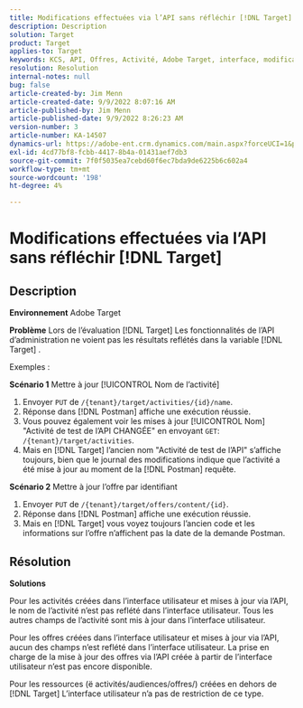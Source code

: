```yaml
---
title: Modifications effectuées via l’API sans réfléchir [!DNL Target]
description: Description
solution: Target
product: Target
applies-to: Target
keywords: KCS, API, Offres, Activité, Adobe Target, interface, modifications
resolution: Resolution
internal-notes: null
bug: false
article-created-by: Jim Menn
article-created-date: 9/9/2022 8:07:16 AM
article-published-by: Jim Menn
article-published-date: 9/9/2022 8:26:23 AM
version-number: 3
article-number: KA-14507
dynamics-url: https://adobe-ent.crm.dynamics.com/main.aspx?forceUCI=1&pagetype=entityrecord&etn=knowledgearticle&id=ccc21268-1630-ed11-9db1-0022480866ad
exl-id: 4cd77bf8-fcbb-4417-8b4a-01431aef7db3
source-git-commit: 7f0f5035ea7cebd60f6ec7bda9de6225b6c602a4
workflow-type: tm+mt
source-wordcount: '198'
ht-degree: 4%

---
```


# Modifications effectuées via l’API sans réfléchir [!DNL Target]

## Description


<b>Environnement</b>
Adobe Target

<b>Problème</b>
Lors de l’évaluation [!DNL Target] Les fonctionnalités de l’API d’administration ne voient pas les résultats reflétés dans la variable [!DNL Target] .

Exemples :

<b>Scénario 1</b>
Mettre à jour [!UICONTROL Nom de l’activité]

1. Envoyer `PUT` de `/{tenant}/target/activities/{id}/name`.
2. Réponse dans [!DNL Postman] affiche une exécution réussie.
3. Vous pouvez également voir les mises à jour [!UICONTROL Nom] &quot;Activité de test de l’API CHANGÉE&quot; en envoyant `GET`: `/{tenant}/target/activities`.
4. Mais en [!DNL Target] l’ancien nom &quot;Activité de test de l’API&quot; s’affiche toujours, bien que le journal des modifications indique que l’activité a été mise à jour au moment de la [!DNL Postman] requête.


<b>Scénario 2</b>
Mettre à jour l’offre par identifiant

1. Envoyer `PUT` de `/{tenant}/target/offers/content/{id}`.
2. Réponse dans [!DNL Postman] affiche une exécution réussie.
3. Mais en [!DNL Target] vous voyez toujours l’ancien code et les informations sur l’offre n’affichent pas la date de la demande Postman.







## Résolution


<b>Solutions</b>

Pour les activités créées dans l’interface utilisateur et mises à jour via l’API, le nom de l’activité n’est pas reflété dans l’interface utilisateur. Tous les autres champs de l’activité sont mis à jour dans l’interface utilisateur.

Pour les offres créées dans l’interface utilisateur et mises à jour via l’API, aucun des champs n’est reflété dans l’interface utilisateur. La prise en charge de la mise à jour des offres via l’API créée à partir de l’interface utilisateur n’est pas encore disponible.

Pour les ressources (ё activités/audiences/offres/) créées en dehors de [!DNL Target] L’interface utilisateur n’a pas de restriction de ce type.
